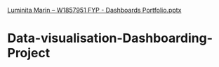 [Luminita Marin – W1857951 FYP - Dashboards Portfolio.pptx](https://github.com/w1857951/Data-visualisation-Dashboarding-Project/files/11415835/Luminita.Marin.W1857951.FYP.-.Dashboards.Portfolio.pptx)
# Data-visualisation-Dashboarding-Project
